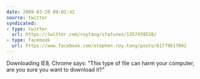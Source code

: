 ```yaml
---
date: 2009-03-20 00:02:42
source: twitter
syndicated:
- type: twitter
  url: https://twitter.com/roytang/statuses/1357439528/
- type: facebook
  url: https://www.facebook.com/stephen.roy.tang/posts/61779617092
---
```


Downloading IE8, Chrome says: "This type of file can harm your computer, are you sure you want to download it?"
